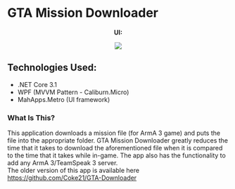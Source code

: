 # GTA Mission Downloader

<p align="center">
  <b>UI:</b>
</p>
<p align="center">
  <img src="https://user-images.githubusercontent.com/44268275/96892705-314b6880-148a-11eb-9255-f2519d7ce7fc.png">
</p>

## Technologies Used:
- .NET Core 3.1
- WPF (MVVM Pattern - Caliburn.Micro)
- MahApps.Metro (UI framework)

### What Is This?
This application downloads a mission file (for ArmA 3 game) and puts the file into the appropriate folder. GTA Mission Downloader greatly reduces the time that it takes to download the aforementioned file when it is compared to the time that it takes while in-game. The app also has the functionality to add any ArmA 3/TeamSpeak 3 server.  
The older version of this app is available here https://github.com/Coke21/GTA-Downloader
